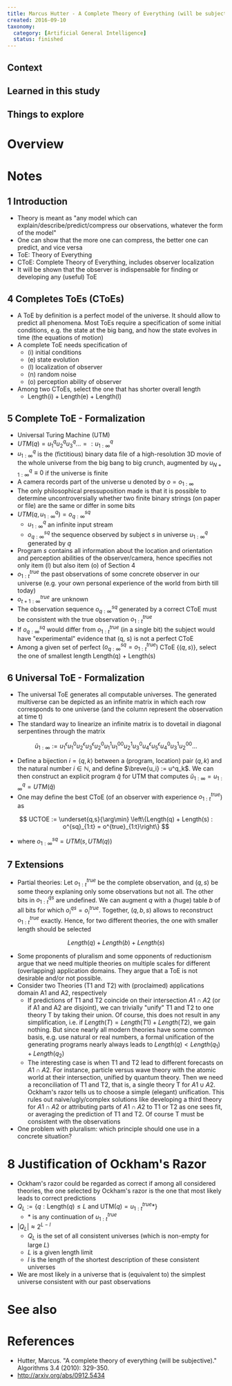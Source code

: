 ```yaml
---
title: Marcus Hutter - A Complete Theory of Everything (will be subjective) (2010)
created: 2016-09-10
taxonomy:
  category: [Artificial General Intelligence]
  status: finished
---
```


## Context

## Learned in this study

## Things to explore

# Overview

# Notes
## 1 Introduction
* Theory is meant as "any model which can explain/describe/predict/compress our observations, whatever the form of the model"
* One can show that the more one can compress, the better one can predict, and vice versa
* ToE: Theory of Everything
* CToE: Complete Theory of Everything, includes observer localization
* It will be shown that the observer is indispensable for finding or developing any (useful) ToE

## 4 Completes ToEs (CToEs)
* A ToE by definition is a perfect model of the universe. It should allow to predict all phenomena. Most ToEs require a specification of some initial conditions, e.g. the state at the big bang, and how the state evolves in time (the equations of motion)
* A complete ToE needs specification of
	* (i) initial conditions
	* (e) state evolution
	* (l) localization of observer
	* (n) random noise
	* (o) perception ability of observer
* Among two CToEs, select the one that has shorter overall length
	* Length(i) + Length(e) + Length(l)

## 5 Complete ToE - Formalization
* Universal Turing Machine (UTM)
* $UTM(q) = u^q_1u^q_2u^q_3... =: u^q_{1:\infty}$
* $u^q_{1:\infty}$ is the (fictitious) binary data file of a high-resolution 3D movie of the whole universe from the big bang to big crunch, augmented by $u^q_{N+1:\infty} \equiv 0$ if the universe is finite
* A camera records part of the universe u denoted by $o = o_{1:\infty}$
* The only philosophical pressuposition made is that it is possible to determine uncontroversially whether two finite binary strings (on paper or file) are the same or differ in some bits
* $UTM(q, u^q_{1:\infty}) = o^{sq}_{q:\infty}$
	* $u^q_{1:\infty}$ an infinite input stream
	* $o^{sq}_{q:\infty}$ the sequence observed by subject $s$ in universe $u^q_{1:\infty}$ generated by $q$
* Program $s$ contains all information about the location and orientation and perception abilities of the observer/camera, hence specifies not only item (l) but also item (o) of Section 4
* $o^{true}_{1:t}$ the past observations of some concrete observer in our universe (e.g. your own personal experience of the world from birth till today)
* $o^{true}_{t+1:\infty}$ are unknown
* The observation sequence $o^{sq}_{q:\infty}$ generated by a correct CToE must be consistent with the true observation $o^{true}_{1:t}$
* If $o^{sq}_{q:\infty}$ would differ from $o^{true}_{1:t}$ (in a single bit) the subject would have "experimental" evidence that (q, s) is not a perfect CToE
* Among a given set of perfect $(o^{sq}_{q:\infty} = o^{true}_{1:t})$ CToE $\{(q, s)\}$, select the one of smallest length Length(q) + Length(s)

## 6 Universal ToE - Formalization
* The universal ToE generates all computable universes. The generated multiverse can be depicted as an infinite matrix in which each row corresponds to one universe (and the column represent the observation at time t)
* The standard way to linearize an infinite matrix is to dovetail in diagonal serpentines through the matrix

$$
\breve{u}_{1:\infty} :=
u^\epsilon_1
u^0_1
u^\epsilon_2
u^\epsilon_3
u^0_2
u^1_1
u^{00}_1
u^1_2
u^0_3
u^\epsilon_4
u^\epsilon_5
u^0_4
u^1_3
u^{00}_2
...
$$

* Define a bijection $i = \langle q, k \rangle$ between a (program, location) pair $(q, k)$ and the natural number $i \in \mathbb{N}$, and define $\breve{u_i} := u^q_k$. We can then construct an explicit program $\breve{q}$ for UTM that computes $\breve{u}_{1:\infty} = u^q_{1:\infty} = UTM(\breve{q})$
* One may define the best CToE (of an observer with experience $o^{true}_{1:t}$) as

$$
UCTOE := \underset{q,s}{\arg\min} \left\{Length(q) + Length(s) : o^{sq}_{1:t} = o^{true}_{1:t}\right\}
$$

* where $o^{sq}_{1:\infty} = UTM(s, UTM(q))$

## 7 Extensions
* Partial theories: Let $o^{true}_{1:t}$ be the complete observation, and $(q, s)$ be some theory explaning only some observations but not all. The other bits in $o^{qs}_{1:t}$ are undefined. We can augment $q$ with a (huge) table $b$ of all bits for which $o^{qs}_{i} = o^{true}_{i}$. Together, $(q, b, s)$ allows to reconstruct $o^{true}_{1:t}$ exactly. Hence, for two different theories, the one with smaller length should be selected

$$
Length(q) + Length(b) + Length(s)
$$

* Some proponents of pluralism and some opponents of reductionism argue that we need multiple theories on multiple scales for different (overlapping) application domains. They argue that a ToE is not desirable and/or not possible.
* Consider two Theories (T1 and T2) with (proclaimed) applications domain A1 and A2, respectively
	* If predictions of T1 and T2 coincide on their intersection $A1 \cap A2$ (or if A1 and A2 are disjoint), we can trivially "unify" T1 and T2 to one theory T by taking their union. Of course, this does not result in any simplification, i.e. if $Length(T) = Length(T1) + Length (T2)$, we gain nothing. But since nearly all modern theories have some common basis, e.g. use natural or real numbers, a formal unification of the generating programs nearly always leads to $Length(q) < Length(q_1) + Length(q_2)$
	* The interesting case is when T1 and T2 lead to different forecasts on $A1 \cap A2$. For instance, particle versus wave theory with the atomic world at their intersection, unified by quantum theory. Then we need a reconciliation of T1 and T2, that is, a single theory T for $A1 \cup A2$. Ockham's razor tells us to choose a simple (elegant) unification. This rules out naive/ugly/complex solutions like developing a third theory for $A1 \cap A2$ or attributing parts of $A1 \cap A2$ to T1 or T2 as one sees fit, or averaging the prediction of T1 and T2. Of course T must be consistent with the observations
* One problem with pluralism: which principle should one use in a concrete situation?

# 8 Justification of Ockham's Razor
* Ockham's razor could be regarded as correct if among all considered theories, the one selected by Ockham's razor is the one that most likely leads to correct predictions
* $Q_L := \{ q: \mathrm{Length}(q) \le L \mathrm{\ and\ UTM}(q) = u^{true}_{1:t}* \}$
	* $*$ is any continuation of $u^{true}_{1:t}$
* $|Q_L| \approx 2^{L-l}$
	* $Q_L$ is the set of all consistent universes (which is non-empty for large $L$)
	* $L$ is a given length limit
	* $l$ is the length of the shortest description of these consistent universes
* We are most likely in a universe that is (equivalent to) the simplest universe consistent with our past observations

# See also

# References
* Hutter, Marcus. "A complete theory of everything (will be subjective)." Algorithms 3.4 (2010): 329-350.
* http://arxiv.org/abs/0912.5434